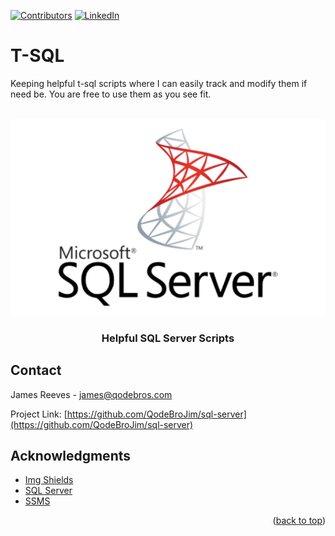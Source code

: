 <div id="top"></div>

<!-- PROJECT SHIELDS -->
<!--
*** I'm using markdown "reference style" links for readability.
*** Reference links are enclosed in brackets [ ] instead of parentheses ( ).
*** See the bottom of this document for the declaration of the reference variables
*** for contributors-url, forks-url, etc. This is an optional, concise syntax you may use.
*** https://www.markdownguide.org/basic-syntax/#reference-style-links
-->
[![Contributors][contributors-shield]][contributors-url]
[![LinkedIn][linkedin-shield]][linkedin-url]


# T-SQL

Keeping helpful t-sql scripts where I can easily track and modify them if need be. You are free to use them as you see fit.


<!-- PROJECT LOGO -->
<br />
<div align="center">
  <a href="https://github.com/QodeBroJim/sql-server">
    <img src="Images/sqlServer.png" alt="Logo">
  </a>

  <h3 align="center">Helpful SQL Server Scripts</h3>

</div>



<!-- CONTACT -->
## Contact

James Reeves - james@qodebros.com

Project Link: [https://github.com/QodeBroJim/sql-server](https://github.com/QodeBroJim/sql-server)


<!-- ACKNOWLEDGMENTS -->
## Acknowledgments

* [Img Shields](https://shields.io)
* [SQL Server](https://www.microsoft.com/en-us/sql-server)
* [SSMS](https://docs.microsoft.com/en-us/sql/ssms/download-sql-server-management-studio-ssms)

<p align="right">(<a href="#top">back to top</a>)</p>


<!-- MARKDOWN LINKS & IMAGES -->
<!-- https://www.markdownguide.org/basic-syntax/#reference-style-links -->
[contributors-shield]: https://img.shields.io/github/contributors/QodeBroJim/sql-server?color=green&style=for-the-badge
[contributors-url]: https://github.com/QodeBroJim/sql-server/graphs/contributors
[linkedin-shield]: https://img.shields.io/badge/-LinkedIn-black.svg?style=for-the-badge&logo=linkedin&colorB=555
[linkedin-url]: https://www.linkedin.com/in/james-reeves-a24514b6/
